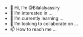 - 👋 Hi, I’m @Bilalalyassiry
- 👀 I’m interested in ...
- 🌱 I’m currently learning ...
- 💞️ I’m looking to collaborate on ...
- 📫 How to reach me ...

<!---
Bilalalyassiry/Bilalalyassiry is a ✨ special ✨ repository because its `README.md` (this file) appears on your GitHub profile.
You can click the Preview link to take a look at your changes.
--->
